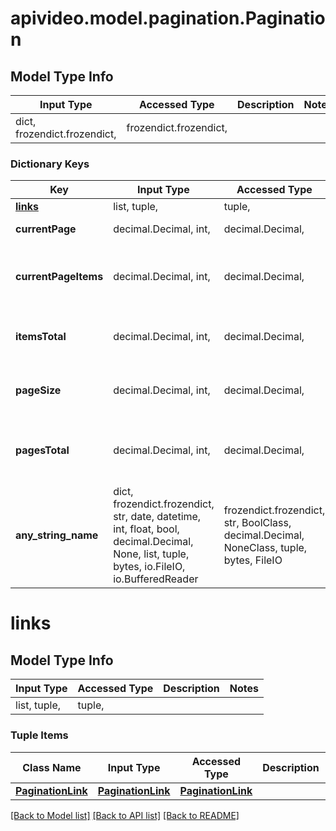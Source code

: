 # apivideo.model.pagination.Pagination

## Model Type Info
Input Type | Accessed Type | Description | Notes
------------ | ------------- | ------------- | -------------
dict, frozendict.frozendict,  | frozendict.frozendict,  |  | 

### Dictionary Keys
Key | Input Type | Accessed Type | Description | Notes
------------ | ------------- | ------------- | ------------- | -------------
**[links](#links)** | list, tuple,  | tuple,  |  | 
**currentPage** | decimal.Decimal, int,  | decimal.Decimal,  | The current page index. | [optional] 
**currentPageItems** | decimal.Decimal, int,  | decimal.Decimal,  | The number of items on the current page. | [optional] 
**itemsTotal** | decimal.Decimal, int,  | decimal.Decimal,  | Total number of items that exist. | [optional] 
**pageSize** | decimal.Decimal, int,  | decimal.Decimal,  | Maximum number of item per page. | [optional] 
**pagesTotal** | decimal.Decimal, int,  | decimal.Decimal,  | Number of items listed in the current page. | [optional] 
**any_string_name** | dict, frozendict.frozendict, str, date, datetime, int, float, bool, decimal.Decimal, None, list, tuple, bytes, io.FileIO, io.BufferedReader | frozendict.frozendict, str, BoolClass, decimal.Decimal, NoneClass, tuple, bytes, FileIO | any string name can be used but the value must be the correct type | [optional]

# links

## Model Type Info
Input Type | Accessed Type | Description | Notes
------------ | ------------- | ------------- | -------------
list, tuple,  | tuple,  |  | 

### Tuple Items
Class Name | Input Type | Accessed Type | Description | Notes
------------- | ------------- | ------------- | ------------- | -------------
[**PaginationLink**](PaginationLink.md) | [**PaginationLink**](PaginationLink.md) | [**PaginationLink**](PaginationLink.md) |  | 

[[Back to Model list]](../../README.md#documentation-for-models) [[Back to API list]](../../README.md#documentation-for-api-endpoints) [[Back to README]](../../README.md)

